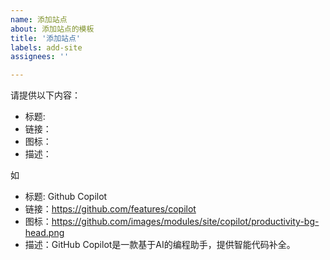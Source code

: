 ```yaml
---
name: 添加站点
about: 添加站点的模板
title: '添加站点'
labels: add-site
assignees: ''

---
```




请提供以下内容：

- 标题: 
- 链接：
- 图标：
- 描述：

如

- 标题: Github Copilot
- 链接：https://github.com/features/copilot
- 图标：https://github.com/images/modules/site/copilot/productivity-bg-head.png
- 描述：GitHub Copilot是一款基于AI的编程助手，提供智能代码补全。

